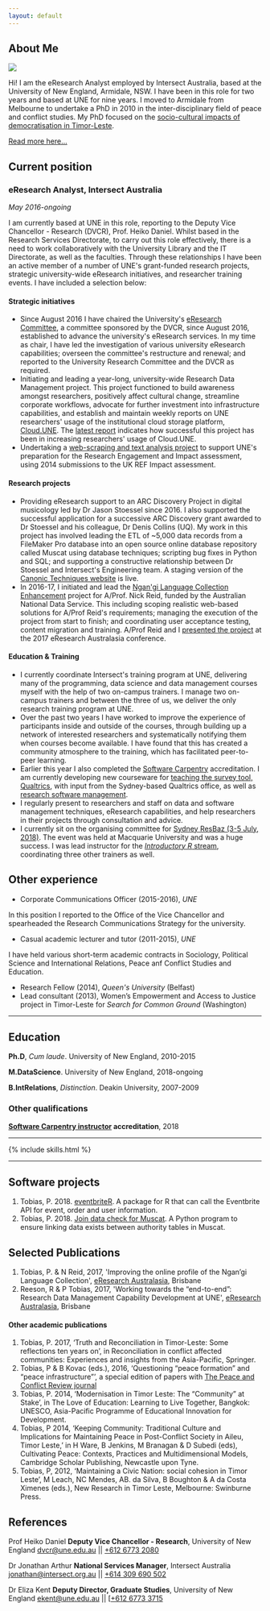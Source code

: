 ```yaml
---
layout: default
---
```



## About Me

<img class="profile-picture" src="photo.jpg">

Hi! I am the eResearch Analyst employed by Intersect Australia, based at the University of New England, Armidale, NSW. I have been in this role for two years and based at UNE for nine years. I moved to Armidale from Melbourne to undertake a PhD in 2010 in the inter-disciplinary field of peace and conflict studies. My PhD focused on the [socio-cultural impacts of democratisation in Timor-Leste](https://osf.io/fmsnh/). 

[Read more here...](/resume/about)

## Current position
### eResearch Analyst, Intersect Australia
*May 2016-ongoing*

I am currently based at UNE in this role, reporting to the Deputy Vice Chancellor - Research (DVCR), Prof. Heiko Daniel. Whilst based in the Research Services Directorate, to carry out this role effectively, there is a need to work collaboratively with the University Library and the IT Directorate, as well as the faculties. Through these relationships I have been an active member of a number of UNE's grant-funded research projects, strategic university-wide eResearch initiatives, and researcher training events. I have included a selection below:

#### Strategic initiatives
* Since August 2016 I have chaired the University's [eResearch Committee](http://www.une.edu.au/research/digital-research-support/eresearch-committee), a committee sponsored by the DVCR, since August 2016, established to advance the university's eResearch services. In my time as chair, I have led the investigation of various university eResearch capabilities; overseen the committee's restructure and renewal; and reported to the University Research Committee and the DVCR as required.
* Initiating and leading a year-long, university-wide Research Data Management project. This project functioned to build awareness amongst researchers, positively affect cultural change, streamline corporate workflows, advocate for further investment into infrastructure capabilities, and establish and maintain weekly reports on UNE researchers' usage of the institutional cloud storage platform, [Cloud.UNE](https://cloud.une.edu.au). The [latest report](http://rpubs.com/ptobias2/397939) indicates how successful this project has been in increasing researchers' usage of Cloud.UNE.
* Undertaking a [web-scraping and text analysis project](https://github.com/paddytobias/eResearchImpactEngagement) to support UNE's preparation for the Research Engagement and Impact assessment, using 2014 submissions to the UK REF Impact assessment.  

#### Research projects
* Providing eResearch support to an ARC Discovery Project in digital musicology led by Dr Jason Stoessel since 2016. I also supported the successful application for a successive ARC Discovery grant awarded to Dr Stoessel and his colleague, Dr Denis Collins (UQ). My work in this project has involved leading the ETL of ~5,000 data records from a FileMaker Pro database into an open source online database repository called Muscat using database techniques; scripting bug fixes in Python and SQL; and supporting a constructive relationship between Dr Stoessel and Intersect's Engineering team. A staging version of the [Canonic Techniques website](https://canons-staging.intersect.org.au/catalog) is live. 
* In 2016-17, I initiated and lead the [Ngan'gi Language Collection Enhancement](https://projects.ands.org.au/id/CEP13) project for A/Prof. Nick Reid, funded by the Australian National Data Service. This including scoping realistic web-based solutions for A/Prof Reid's requirements; managing the execution of the project from start to finish; and coordinating user acceptance testing, content migration and training. A/Prof Reid and I [presented the project](https://conference.eresearch.edu.au/2017/08/improving-the-online-profile-of-the-ngangi-language-collection/) at the 2017 eResearch Australasia conference.

#### Education & Training
* I currently coordinate Intersect's training program at UNE, delivering many of the programming, data science and data management courses myself with the help of two on-campus trainers. I manage two on-campus trainers and between the three of us, we deliver the only research training program at UNE. 
* Over the past two years I have worked to improve the experience of participants inside and outside of the courses, through building up a network of interested researchers and systematically notifying them when courses become available. I have found that this has created a community atmosphere to the training, which has facilitated peer-to-peer learning. 
* Earlier this year I also completed the [Software Carpentry](https://software-carpentry.org/) accreditation. I am currently developing new courseware for [teaching the survey tool, Qualtrics](https://github.com/IntersectAustralia/surveys-with-qualtrics), with input from the Sydney-based Qualtrics office, as well as [research software management](https://github.com/paddytobias/research-software-management). 
* I regularly present to researchers and staff on data and software management techniques, eResearch capabilities, and help researchers in their projects through consultation and advice. 
* I currently sit on the organising committee for [Sydney ResBaz (3-5 July, 2018)](https://resbaz.github.io/resbaz2018/sydney/). The event was held at Macquarie University and was a huge success. I was lead instructor for the [*Introductory R* stream](https://paddytobias.github.io/2018-07-03-resbaz-syd-intro-r/), coordinating three other trainers as well. 

## Other experience
* Corporate Communications Officer (2015-2016), *UNE*

In this position I reported to the Office of the Vice Chancellor and spearheaded the Research Communications Strategy for the university. 
* Casual academic lecturer and tutor (2011-2015), *UNE*

I have held various short-term academic contracts in Sociology, Political Science and International Relations, Peace anf Conflict Studies and Education. 
* Research Fellow (2014), *Queen's University* (Belfast)
* Lead consultant (2013), Women’s Empowerment and Access to Justice project in Timor-Leste for *Search for Common Ground* (Washington)


---

## Education
**Ph.D**, *Cum laude*. University of New England, 2010-2015


**M.DataScience**. University of New England, 2018-ongoing


**B.IntRelations**, *Distinction*. Deakin University, 2007-2009

### Other qualifications
**[Software Carpentry instructor](https://software-carpentry.org/) accreditation**, 2018

---

{% include skills.html %}

---
## Software projects
1. Tobias, P. 2018. [eventbriteR](https://github.com/paddytobias/eventbriteR). A package for R that can call the Eventbrite API for event, order and user information. 
2. Tobias, P. 2018. [Join data check for Muscat](https://github.com/IntersectAustralia/muscat-join-script). A Python program to ensure linking data exists between authority tables in Muscat.

## Selected Publications
1. Tobias, P. & N Reid, 2017, 'Improving the online profile of the Ngan’gi Language Collection', [eResearch Australasia](https://conference.eresearch.edu.au/2017/08/improving-the-online-profile-of-the-ngangi-language-collection/), Brisbane
2. Reeson, R & P Tobias, 2017, 'Working towards the “end-to-end”: Research Data Management Capability Development at UNE', [eResearch Australasia](https://conference.eresearch.edu.au/2017/09/working-towards-the-end-to-end-research-data-management-capability-development-at-une/), Brisbane

#### Other academic publications
1. Tobias, P. 2017, ‘Truth and Reconciliation in Timor-Leste: Some reflections ten years on’, in Reconciliation in conflict affected communities: Experiences and insights from the Asia-Pacific, Springer.
2.  Tobias, P & B Kovac (eds.), 2016, ‘Questioning “peace formation” and “peace infrastructure”’, a special edition of papers with [The Peace and Conflict Review journal](http://www.review.upeace.org/images/PCR9.1.pdf)
3. Tobias, P. 2014, ‘Modernisation in Timor Leste: The “Community” at Stake’, in The Love of Education: Learning to Live Together, Bangkok: UNESCO, Asia-Pacific Programme of Educational Innovation for Development.
4. Tobias, P 2014, ‘Keeping Community: Traditional Culture and Implications for Maintaining Peace in Post-Conflict Society in Aileu, Timor Leste,’ in H Ware, B Jenkins, M Branagan & D Subedi (eds), Cultivating Peace: Contexts, Practices and Multidimensional Models, Cambridge Scholar Publishing, Newcastle upon Tyne.
5. Tobias, P, 2012, ‘Maintaining a Civic Nation: social cohesion in Timor Leste’, M Leach, NC Mendes, AB. da Silva, B Boughton & A da Costa Ximenes (eds.), New Research in Timor Leste, Melbourne: Swinburne Press. 


## References
Prof Heiko Daniel
**Deputy Vice Chancellor - Research**,
University of New England
[dvcr@une.edu.au](mailto:dvcr@une.edu.au) || [+612 6773 2080](tel:+61-267732080)

Dr Jonathan Arthur
**National Services Manager**,
Intersect Australia
[jonathan@intersect.org.au](mailto:jonathan@intersect.org.au) || [+614 309 690 502](tel:+61-4309690502)

Dr Eliza Kent
**Deputy Director, Graduate Studies**,
University of New England
[ekent@une.edu.au](mailto:ekent@une.edu.au) || [[+612 6773 3715](tel:+61-267733715)
